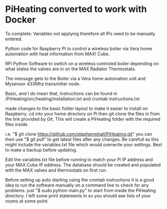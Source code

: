 # PiHeating converted to work with Docker
To complete:
    Variables not applying therefore all IPs need to be manually entered.

Python code for Raspberry Pi to control a wireless boiler via Vera home automation with heat information from MAX! Cube.

RPi Python Software to switch on a wireless controled boiler depending on what states the valves are in on the MAX Radiator Thermostats.

The message gets to the Boiler via a Vera home automation unit and Mysensor 433Mhz transmitter node.

Basic, and I do mean that, Instructions can be found in /PiHeating/src/heating/installation.txt and crontab instructions.txt

made changes to the basic folder layout to make it easier to install on Raspberry. cd into your home directory on Pi then
git clone the files in from the link provided by Git. This will create a PiHeating folder with the required files inside.

i.e. "$ git clone https://github.com/stephenmhall/PiHeating.git" you can then use "$ git pull" to get latest files after any changes.
Be carefull as this might include the variables.txt file which would overwrite your settings. Best to make a backup before updating.

Edit the variables.txt file before running to match your Pi IP address and your MAX Cube IP address. The database should be created and populated with the MAX valves and thermostats on first run.

Before setting up auto starting using the crontab instructions it is a good idea to run the software manually on a command line to check for any problems. just "$ sudo python main.py" to start from inside the PiHeating directory. I left some print statements in so you should see lists of your rooms at some point.
